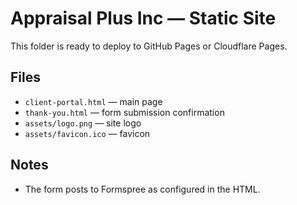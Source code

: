 # Appraisal Plus Inc — Static Site

This folder is ready to deploy to GitHub Pages or Cloudflare Pages.

## Files
- `client-portal.html` — main page
- `thank-you.html` — form submission confirmation
- `assets/logo.png` — site logo
- `assets/favicon.ico` — favicon

## Notes
- The form posts to Formspree as configured in the HTML.
